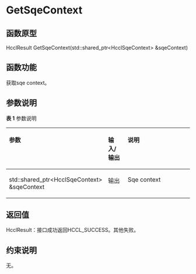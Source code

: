 # GetSqeContext 

## 函数原型<a name="zh-cn_topic_0000001963694625_section540mcpsimp"></a>

HcclResult GetSqeContext\(std::shared\_ptr<HcclSqeContext\> &sqeContext\)

## 函数功能<a name="zh-cn_topic_0000001963694625_section543mcpsimp"></a>

获取sqe context。

## 参数说明<a name="zh-cn_topic_0000001963694625_section546mcpsimp"></a>

**表 1**  参数说明

<a name="zh-cn_topic_0000001963694625_table548mcpsimp"></a>
<table><thead align="left"><tr id="zh-cn_topic_0000001963694625_row555mcpsimp"><th class="cellrowborder" valign="top" width="28.71287128712871%" id="mcps1.2.4.1.1"><p id="zh-cn_topic_0000001963694625_p557mcpsimp"><a name="zh-cn_topic_0000001963694625_p557mcpsimp"></a><a name="zh-cn_topic_0000001963694625_p557mcpsimp"></a>参数</p>
</th>
<th class="cellrowborder" valign="top" width="13.861386138613863%" id="mcps1.2.4.1.2"><p id="zh-cn_topic_0000001963694625_p559mcpsimp"><a name="zh-cn_topic_0000001963694625_p559mcpsimp"></a><a name="zh-cn_topic_0000001963694625_p559mcpsimp"></a>输入/输出</p>
</th>
<th class="cellrowborder" valign="top" width="57.42574257425742%" id="mcps1.2.4.1.3"><p id="zh-cn_topic_0000001963694625_p561mcpsimp"><a name="zh-cn_topic_0000001963694625_p561mcpsimp"></a><a name="zh-cn_topic_0000001963694625_p561mcpsimp"></a>说明</p>
</th>
</tr>
</thead>
<tbody><tr id="zh-cn_topic_0000001963694625_row563mcpsimp"><td class="cellrowborder" valign="top" width="28.71287128712871%" headers="mcps1.2.4.1.1 "><p id="zh-cn_topic_0000001963694625_p565mcpsimp"><a name="zh-cn_topic_0000001963694625_p565mcpsimp"></a><a name="zh-cn_topic_0000001963694625_p565mcpsimp"></a>std::shared_ptr&lt;HcclSqeContext&gt; &amp;sqeContext</p>
</td>
<td class="cellrowborder" valign="top" width="13.861386138613863%" headers="mcps1.2.4.1.2 "><p id="zh-cn_topic_0000001963694625_p567mcpsimp"><a name="zh-cn_topic_0000001963694625_p567mcpsimp"></a><a name="zh-cn_topic_0000001963694625_p567mcpsimp"></a>输出</p>
</td>
<td class="cellrowborder" valign="top" width="57.42574257425742%" headers="mcps1.2.4.1.3 "><p id="zh-cn_topic_0000001963694625_p569mcpsimp"><a name="zh-cn_topic_0000001963694625_p569mcpsimp"></a><a name="zh-cn_topic_0000001963694625_p569mcpsimp"></a>Sqe context</p>
</td>
</tr>
</tbody>
</table>

## 返回值<a name="zh-cn_topic_0000001963694625_section570mcpsimp"></a>

HcclResult：接口成功返回HCCL\_SUCCESS。其他失败。

## 约束说明<a name="zh-cn_topic_0000001963694625_section573mcpsimp"></a>

无。


